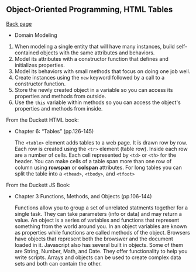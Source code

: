 ## Object-Oriented Programming, HTML Tables

[Back page](/201-notes.md)

- Domain Modeling

1. When modeling a single entity that will have many instances, build self-contained objects with the same attributes and behaviors.
2. Model its attributes with a constructor function that defines and initializes properties.
3. Model its behaviors with small methods that focus on doing one job well.
4. Create instances using the `new` keyword followed by a call to a constructor function.
5. Store the newly created object in a variable so you can access its properties and methods from outside.
6. Use the `this` variable within methods so you can access the object's properties and methods from inside.

From the Duckett HTML book:

- Chapter 6: “Tables” (pp.126-145)

    The `<table>` element adds tables to a web page. It is drawn row by row. Each row is created using the `<tr>` element (table row). Inside each row are a number of cells. Each cell represented by `<td>` or `<th>` for the header. You can make cells of a table span more than one row of column using **rowspan** or **colspan** attributes. For long tables you can split the table into a `<thead>`, `<tbody>`, and `<tfoot>`

From the Duckett JS Book:

- Chapter 3 Functions, Methods, and Objects (pp.106-144)

    Functions allow you to group a set of unrelated statments together for a single task. They can take parameters (info or data) and may return a value. An object is a series of variables and functions that represent something from the world around you. In an object variables are known as properties while functions are called methods of the object. Browsers have objects that represent both the browswer and the document loaded in it. Javascript also has several built in objects. Some of them are String, Number, Math, and Date. They offer functionality to help you write scripts. Arrays and objects can be used to create complex data sets and both can contain the other.